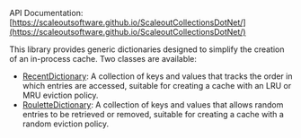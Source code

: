 API Documentation: [https://scaleoutsoftware.github.io/ScaleoutCollectionsDotNet/](https://scaleoutsoftware.github.io/ScaleoutCollectionsDotNet/)

This library provides generic dictionaries designed to simplify the creation of an in-process cache. Two classes are available:

* [RecentDictionary](https://scaleoutsoftware.github.io/ScaleoutCollectionsDotNet/html/ea9f01b3-f389-21b7-b763-b1c3f18bc366.htm): A collection of keys and values that tracks the order in which entries are accessed, suitable for creating a cache with an LRU or MRU eviction policy.
* [RouletteDictionary](https://scaleoutsoftware.github.io/ScaleoutCollectionsDotNet/html/835bf4de-10d5-9283-e0d4-95918772829c.htm): A collection of keys and values that allows random entries to be retrieved or removed, suitable for creating a cache with a random eviction policy.